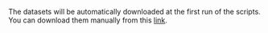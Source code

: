 The datasets will be automatically downloaded at the first run of the scripts.
You can download them manually from this [link](https://sparc20.ing.unimo.it/gsm_repro/gsm_repro_datasets.tar.gz).
